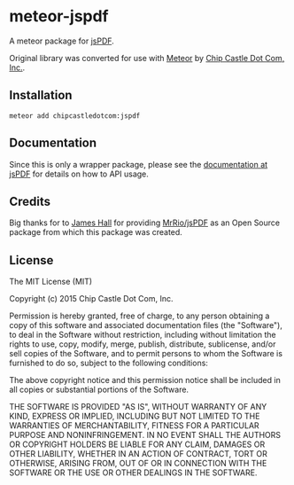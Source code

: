 # meteor-jspdf

A meteor package for [jsPDF](https://parall.ax/products/jspdf).

Original library was converted for use with [Meteor](http://meteor.com) by [Chip Castle Dot Com, Inc.](http://chipcastle.com).

## Installation

    meteor add chipcastledotcom:jspdf

## Documentation

Since this is only a wrapper package, please see the [documentation at jsPDF](https://parall.ax/products/jspdf) for details on how to API usage.

## Credits

Big thanks for to [James Hall](https://github.com/MrRio) for providing [MrRio/jsPDF](https://github.com/MrRio/jsPDF) as an Open Source package from which this package was created.

## License

The MIT License (MIT)

Copyright (c) 2015 Chip Castle Dot Com, Inc.

Permission is hereby granted, free of charge, to any person obtaining a copy
of this software and associated documentation files (the "Software"), to deal
in the Software without restriction, including without limitation the rights
to use, copy, modify, merge, publish, distribute, sublicense, and/or sell
copies of the Software, and to permit persons to whom the Software is
furnished to do so, subject to the following conditions:

The above copyright notice and this permission notice shall be included in all
copies or substantial portions of the Software.

THE SOFTWARE IS PROVIDED "AS IS", WITHOUT WARRANTY OF ANY KIND, EXPRESS OR
IMPLIED, INCLUDING BUT NOT LIMITED TO THE WARRANTIES OF MERCHANTABILITY,
FITNESS FOR A PARTICULAR PURPOSE AND NONINFRINGEMENT. IN NO EVENT SHALL THE
AUTHORS OR COPYRIGHT HOLDERS BE LIABLE FOR ANY CLAIM, DAMAGES OR OTHER
LIABILITY, WHETHER IN AN ACTION OF CONTRACT, TORT OR OTHERWISE, ARISING FROM,
OUT OF OR IN CONNECTION WITH THE SOFTWARE OR THE USE OR OTHER DEALINGS IN THE
SOFTWARE.
